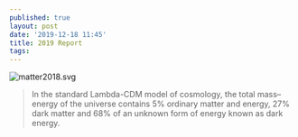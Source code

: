 ```yaml
---
published: true
layout: post
date: '2019-12-18 11:45'
title: 2019 Report
tags: 
---
```

![matter2018.svg]({{site.baseurl}}/media/matter2019.svg)

> In the standard Lambda-CDM model of cosmology, the total mass–energy of the universe contains 5% ordinary matter and energy, 27% dark matter and 68% of an unknown form of energy known as dark energy.
